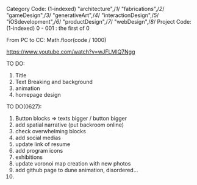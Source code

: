 Category Code: (1-indexed)
  "architecture",/*1*/
  "fabrications",/*2*/
  "gameDesign",/*3*/
  "generativeArt",/*4*/
  "interactionDesign",/*5*/
  "iOSdevelopment",/*6*/
  "productDesign",/*7*/
  "webDesign",/*8*/
Project Code: (1-indexed)
	0 - 001 : the first of 0


From PC to CC: Math.floor(code / 1000)



https://www.youtube.com/watch?v=wJFLMlQ7Ngg


TO DO:
1. Title
2. Text Breaking and background
3. animation
4. homepage design


TO DO(0627):
1. Button blocks => texts bigger / button bigger
2. add spatial narrative (put backroom online)
3. check overwhelming blocks
4. add social medias
5. update link of resume
6. add program icons
7. exhibitions
8. update voronoi map creation with new photos
9. add github page to dune animation, disordered...
10. 